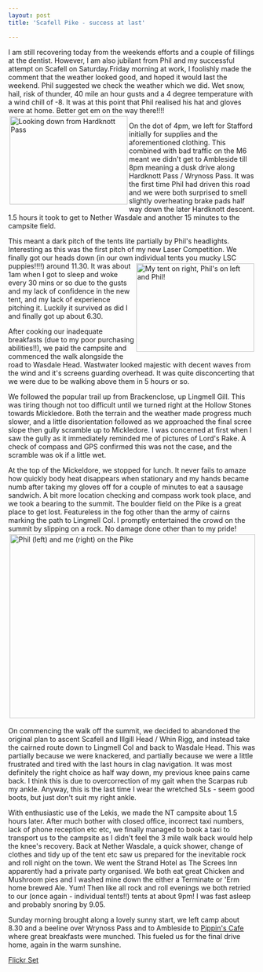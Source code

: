```yaml
---
layout: post
title: 'Scafell Pike - success at last'

---
```


I am still recovering today from the weekends efforts and a couple of fillings at the dentist. However, I am also jubilant from Phil and my successful attempt on Scafell on Saturday.Friday morning at work, I foolishly made the comment that the weather looked good, and hoped it would last the weekend. Phil suggested we check the weather which we did. Wet snow, hail, risk of thunder, 40 mile an hour gusts and a 4 degree temperature with a wind chill of -8. It was at this point that Phil realised his hat and gloves were at home. Better get em on the way there!!!!<img src="http://farm1.static.flickr.com/229/508151603_c6aa98cd53_m.jpg" title="Looking down from Hardknott Pass" alt="Looking down from Hardknott Pass" align="left" height="180" hspace="3" vspace="3" width="240" />

On the dot of 4pm, we left for Stafford initially for supplies and the aforementioned clothing. This combined with bad traffic on the M6 meant we didn't get to Ambleside till 8pm meaning a dusk drive along Hardknott Pass / Wrynoss Pass. It was the first time Phil had driven this road and we were both surprised to smell slightly overheating brake pads half way down the later Hardknott descent. 1.5 hours it took to get to Nether Wasdale and another 15 minutes to the campsite field.

This meant a dark pitch  of the tents lite partially by Phil's headlights. Interesting as this was the first pitch of my new Laser Competition. We finally got our heads down (in our own individual tents you mucky LSC puppies!!!!) around 11.30. <img src="http://farm1.static.flickr.com/199/508155377_f2340d970e_m.jpg" title="My tent on right, Phil's on left and Phil!" alt="My tent on right, Phil's on left and Phil!" align="right" height="180" hspace="3" vspace="3" width="240" />It was about 1am when I got to sleep and woke every 30 mins or so due to the gusts and my lack of confidence in the new tent, and my lack of experience pitching it. Luckily it survived as did I and finally got up about 6.30.

After cooking our inadequate breakfasts (due to my poor purchasing abilities!!), we paid the campsite and commenced the walk alongside the road to Wasdale Head. Wastwater looked majestic with decent waves from the wind and it's screens guarding overhead. It was quite disconcerting that we were due to be walking above them in 5 hours or so.

We followed the popular trail up from Brackenclose, up Lingmell Gill. This was tiring though not too difficult until we turned right at the Hollow Stones towards Mickledore. Both the terrain and the weather made progress much slower, and a little disorientation followed as we approached the final scree slope then gully scramble up to Mickledore. I was concerned at first when I saw the gully as it immediately reminded me of pictures of Lord's Rake. A check of compass and GPS confirmed this was not the case, and the scramble was ok if a little wet.

At the top of the Mickeldore, we stopped for lunch. It never fails to amaze how quickly body heat disappears when stationary and my hands became numb after taking my gloves off for a couple of minutes to eat a sausage sandwich. A bit more location checking and compass work took place, and we took a bearing to the summit. The boulder field on the Pike is a great place to get lost. Featureless in the fog other than the army of cairns marking the path to Lingmell Col. I promptly entertained the crowd on the summit by slipping on a rock. No damage done other than to my pride! <img src="http://farm1.static.flickr.com/216/508175491_a9c33e64e1.jpg" title="Phil (left) and me (right) on the Pike" alt="Phil (left) and me (right) on the Pike" align="top" height="375" hspace="3" vspace="3" width="500" />

On commencing the walk off the summit, we decided to abandoned the original plan to ascent Scafell and Illgill Head / Whin Rigg, and instead take the cairned route down to Lingmell Col and back to Wasdale Head. This was partially because we were knackered, and partially because we were a little frustrated and tired with the last hours in clag navigation. It was most definitely the right choice as half way down, my previous knee pains came back. I think this is due to overcorrection of my gait when the Scarpas rub my ankle. Anyway, this is the last time I wear the wretched SLs - seem good boots, but just don't suit my right ankle.

With enthusiastic use of the Lekis, we made the NT campsite about 1.5 hours later.  After much bother with closed office, incorrect taxi numbers, lack of phone  reception etc etc, we finally managed to book a taxi to transport us to the campsite as I didn't feel the 3 mile walk back would help the knee's recovery. Back at Nether Wasdale, a quick shower, change of clothes and tidy up of the tent etc saw us prepared for the inevitable rock and roll night on the town. We went the Strand Hotel as The Screes Inn apparently had a  private party organised. We both eat great Chicken and Mushroom pies and I washed mine down the either a Terminate or 'Erm home brewed Ale. Yum! Then like all rock and roll evenings we both retried to our (once again - individual tents!!) tents at about 9pm! I was fast asleep and probably snoring by 9.05.

Sunday morning brought along a lovely sunny start, we left camp about 8.30 and a beeline over Wrynoss Pass and to Ambleside to <a href="http://www.pippinscafebar.co.uk/" title="Pippin's Cafe, Ambleside">Pippin's Cafe</a> where great breakfasts were munched. This fueled us for the final drive home, again in the warm sunshine.

<a href="http://www.flickr.com/photos/goatifiedcreature/508151603/in/set-72157600240644676/" title="Flickr set of walk">Flickr Set</a>
